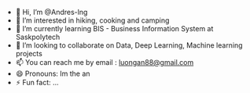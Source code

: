 - 👋 Hi, I’m @Andres-lng
- 👀 I’m interested in hiking, cooking and camping
- 🌱 I’m currently learning BIS - Business Information System at Saskpolytech
- 💞️ I’m looking to collaborate on Data, Deep Learning, Machine learning projects
- 📫 You can reach me by email : luongan88@gmail.com
- 😄 Pronouns: Im the an
- ⚡ Fun fact: ...

<!---
Andres-lng/Andres-lng is a ✨ special ✨ repository because its `README.md` (this file) appears on your GitHub profile.
You can click the Preview link to take a look at your changes.
--->

